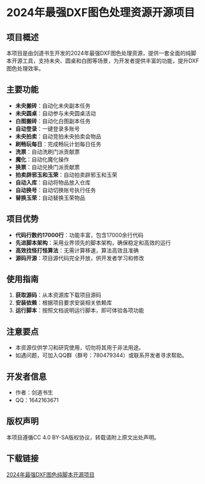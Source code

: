 # 2024年最强DXF图色处理资源开源项目

## 项目概述

本项目是由剑道书生开发的2024年最强DXF图色处理资源，提供一套全面的纯脚本开源工具，支持未央、圆桌和白图等场景，为开发者提供丰富的功能，提升DXF图色处理效率。

## 主要功能

- **未央搬砖**：自动化未央副本任务
- **未央圆桌**：自动参与未央圆桌活动
- **白图搬砖**：自动化白图副本任务
- **自动登录**：一键登录多账号
- **未央拍卖**：自动竞拍未央拍卖会物品
- **刷畅玩每日**：完成畅玩计划每日任务
- **洗票**：自动洗刷门派贡献票
- **魔化**：自动化魔化操作
- **换票**：自动兑换门派贡献票
- **拍卖辟邪玉和玉荣**：自动拍卖辟邪玉和玉荣
- **自动入库**：自动将物品放入仓库
- **自动换号**：自动切换账号执行任务
- **替换玉荣**：自动替换玉荣物品

## 项目优势

- **代码行数约17000行**：功能丰富，包含17000余行代码
- **先进脚本架构**：采用业界领先的脚本架构，确保稳定和高效的运行
- **高效找怪打怪算法**：无需计算移速，算法高效且准确
- **源码开源**：项目源代码完全开放，供开发者学习和修改

## 使用指南

1. **获取源码**：从本资源库下载项目源码
2. **安装依赖**：根据项目要求安装相关依赖库
3. **运行脚本**：按照文档说明运行脚本，即可体验各项功能

## 注意要点

- 本资源仅供学习和研究使用，切勿将其用于非法用途。
- 如遇问题，可加入QQ群（群号：780479344）或联系开发者寻求帮助。

## 开发者信息

- 作者：剑道书生
- QQ：1642163671

## 版权声明

本项目遵循CC 4.0 BY-SA版权协议，转载请附上原文出处声明。

## 下载链接

[2024年最强DXF图色纯脚本开源项目](https://pan.quark.cn/s/003934e9521e)